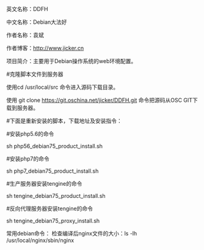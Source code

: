 英文名称：DDFH

中文名称：Debian大法好

作者名称：袁斌

作者博客：http://www.jicker.cn

项目简介：主要用于Debian操作系统的web环境配置。

#克隆脚本文件到服务器

使用cd  /usr/local/src 命令进入源码下载目录。

使用 git clone https://git.oschina.net/jicker/DDFH.git 命令把源码从OSC GIT下载到服务器。

#下面是重新安装的脚本，下载地址及安装指令：

#安装php5.6的命令

sh php56_debian75_product_install.sh

#安装php7的命令

sh php7_debian75_product_install.sh

#生产服务器安装tengine的命令

sh tengine_debian75_product_install.sh

#反向代理服务器安装tengine的命令

sh tengine_debian75_proxy_install.sh

常用debian命令：
检查编译后nginx文件的大小：ls -lh /usr/local/nginx/sbin/nginx